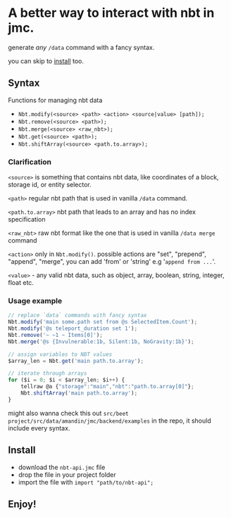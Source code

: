 # A better way to interact with nbt in jmc.

generate _any_ `/data` command with a fancy syntax.

you can skip to [install](#install) too.

## Syntax

Functions for managing nbt data

-   `Nbt.modify(<source> <path> <action> <source|value> [path]);`
-   `Nbt.remove(<source> <path>);`
-   `Nbt.merge(<source> <raw_nbt>);`
-   `Nbt.get(<source> <path>);`
-   `Nbt.shiftArray(<source> <path.to.array>);`

### Clarification

`<source>` is something that contains nbt data, like coordinates of a block, storage id, or entity selector.

`<path>` regular nbt path that is used in vanilla `/data` command.

`<path.to.array>` nbt path that leads to an array and has no index specification

`<raw_nbt>` raw nbt format like the one that is used in vanilla `/data merge` command

`<action>` only in `Nbt.modify()`. possible actions are "set", "prepend", "append", "merge", you can add 'from' or 'string' e.g '`append from ...`'.

`<value>` - any valid nbt data, such as object, array, boolean, string, integer, float etc.

### Usage example

```js
// replace `data` commands with fancy syntax
Nbt.modify('main some.path set from @s SelectedItem.Count');
Nbt.modify('@s teleport_duration set 1');
Nbt.remove('~ ~1 ~ Items[0]');
Nbt.merge('@s {Invulnerable:1b, Silent:1b, NoGravity:1b}');

// assign variables to NBT values
$array_len = Nbt.get('main path.to.array');

// iterate through arrays
for ($i = 0; $i < $array_len; $i++) {
    tellraw @a {"storage":"main","nbt":"path.to.array[0]"};
    Nbt.shiftArray('main path.to.array');
}
```

might also wanna check this out `src/beet project/src/data/amandin/jmc/backend/examples` in the repo, it should include every syntax.

## Install

-   download the `nbt-api.jmc` file
-   drop the file in your project folder
-   import the file with `import "path/to/nbt-api";`

## Enjoy!
